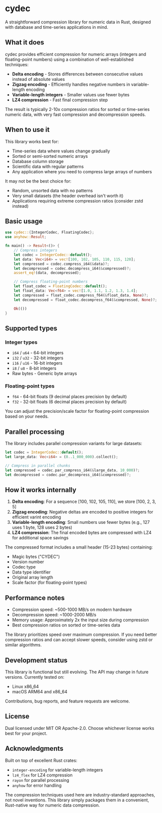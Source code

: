 # cydec

A straightforward compression library for numeric data in Rust, designed with database and time-series applications in mind.

## What it does

cydec provides efficient compression for numeric arrays (integers and floating-point numbers) using a combination of well-established techniques:

- **Delta encoding** - Stores differences between consecutive values instead of absolute values
- **Zigzag encoding** - Efficiently handles negative numbers in variable-length encoding
- **Variable-length integers** - Smaller values use fewer bytes
- **LZ4 compression** - Fast final compression step

The result is typically 2-10x compression ratios for sorted or time-series numeric data, with very fast compression and decompression speeds.

## When to use it

This library works best for:

- Time-series data where values change gradually
- Sorted or semi-sorted numeric arrays
- Database column storage
- Scientific data with regular patterns
- Any application where you need to compress large arrays of numbers

It may not be the best choice for:

- Random, unsorted data with no patterns
- Very small datasets (the header overhead isn't worth it)
- Applications requiring extreme compression ratios (consider zstd instead)

## Basic usage

```rust
use cydec::{IntegerCodec, FloatingCodec};
use anyhow::Result;

fn main() -> Result<()> {
    // Compress integers
    let codec = IntegerCodec::default();
    let data: Vec<i64> = vec![100, 102, 105, 110, 115, 120];
    let compressed = codec.compress_i64(&data)?;
    let decompressed = codec.decompress_i64(&compressed)?;
    assert_eq!(data, decompressed);

    // Compress floating-point numbers
    let float_codec = FloatingCodec::default();
    let float_data: Vec<f64> = vec![1.0, 1.1, 1.2, 1.3, 1.4];
    let compressed = float_codec.compress_f64(&float_data, None)?;
    let decompressed = float_codec.decompress_f64(&compressed, None)?;

    Ok(())
}
```

## Supported types

### Integer types

- `i64` / `u64` - 64-bit integers
- `i32` / `u32` - 32-bit integers
- `i16` / `u16` - 16-bit integers
- `i8` / `u8` - 8-bit integers
- Raw bytes - Generic byte arrays

### Floating-point types

- `f64` - 64-bit floats (9 decimal places precision by default)
- `f32` - 32-bit floats (6 decimal places precision by default)

You can adjust the precision/scale factor for floating-point compression based on your needs.

## Parallel processing

The library includes parallel compression variants for large datasets:

```rust
let codec = IntegerCodec::default();
let large_data: Vec<i64> = (0..1_000_000).collect();

// Compress in parallel chunks
let compressed = codec.par_compress_i64(&large_data, 10_000)?;
let decompressed = codec.par_decompress_i64(&compressed)?;
```

## How it works internally

1. **Delta encoding**: For a sequence [100, 102, 105, 110], we store [100, 2, 3, 5]
2. **Zigzag encoding**: Negative deltas are encoded to positive integers for efficient varint encoding
3. **Variable-length encoding**: Small numbers use fewer bytes (e.g., 127 uses 1 byte, 128 uses 2 bytes)
4. **LZ4 compression**: The final encoded bytes are compressed with LZ4 for additional space savings

The compressed format includes a small header (15-23 bytes) containing:

- Magic bytes ("CYDEC")
- Version number
- Codec type
- Data type identifier
- Original array length
- Scale factor (for floating-point types)

## Performance notes

- Compression speed: ~500-1000 MB/s on modern hardware
- Decompression speed: ~1000-2000 MB/s
- Memory usage: Approximately 2x the input size during compression
- Best compression ratios on sorted or time-series data

The library prioritizes speed over maximum compression. If you need better compression ratios and can accept slower speeds, consider using zstd or similar algorithms.

## Development status

This library is functional but still evolving. The API may change in future versions. Currently tested on:

- Linux x86_64
- macOS ARM64 and x86_64

Contributions, bug reports, and feature requests are welcome.

## License

Dual licensed under MIT OR Apache-2.0. Choose whichever license works best for your project.

## Acknowledgments

Built on top of excellent Rust crates:

- `integer-encoding` for variable-length integers
- `lz4_flex` for LZ4 compression
- `rayon` for parallel processing
- `anyhow` for error handling

The compression techniques used here are industry-standard approaches, not novel inventions. This library simply packages them in a convenient, Rust-native way for numeric data compression.
